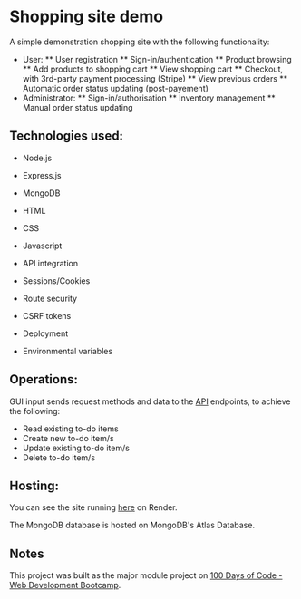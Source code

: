 # Shopping site demo

A simple demonstration shopping site with the following functionality:
* User:
 ** User registration
 ** Sign-in/authentication
 ** Product browsing
 ** Add products to shopping cart 
 ** View shopping cart
 ** Checkout, with 3rd-party payment processing (Stripe)
 ** View previous orders
 ** Automatic order status updating (post-payement)
* Administrator:
 ** Sign-in/authorisation
 ** Inventory management
 ** Manual order status updating

## Technologies used:
* Node.js
* Express.js
* MongoDB
* HTML
* CSS
* Javascript

* API integration
* Sessions/Cookies
* Route security
* CSRF tokens
* Deployment
* Environmental variables

## Operations:
GUI input sends request methods and data to the [API](https://github.com/bauerindustries/todos-rest-api) endpoints, to achieve the following:
* Read existing to-do items
* Create new to-do item/s
* Update existing to-do item/s
* Delete to-do item/s

## Hosting:
You can see the site running [here](https://shop-demo-node-js-express-mondodb.onrender.com) on Render.

The MongoDB database is hosted on MongoDB's Atlas Database.

## Notes
This project was built as the major module project on [100 Days of Code - Web Development Bootcamp](https://www.udemy.com/course/100-days-of-code-web-development-bootcamp/).

